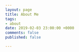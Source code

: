```yaml
---
layout: page
title: About Me
tags:
- about
date: 2019-02-03 23:00:00 +0000
comments: false
published: false

---
```

